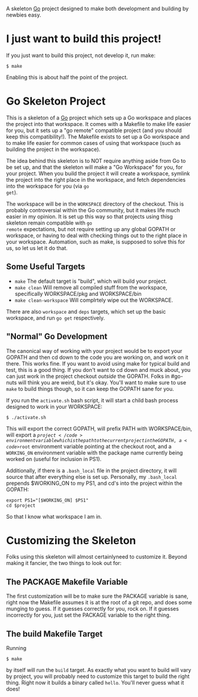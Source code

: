 A skeleton [Go](http://golang.org/) project designed to make both
development and building by newbies easy.

# I just want to build this project!

If you just want to build this project, not develop it, run make:

    $ make
    
Enabling this is about half the point of the project.

# Go Skeleton Project

This is a skeleton of a [Go](http://golang.org/) project which sets up
a Go workspace and places the project into that workspace. It comes
with a Makefile to make life easier for you, but it sets up a "go
remote" compatible project (and you should keep this compatibility!).
The Makefile exists to set up a Go workspace and to make life easier
for common cases of using that workspace (such as building the project
in the workspace).

The idea behind this skeleton is to NOT require anything aside from Go
to be set up, and that the skeleton will make a "Go Workspace" for
you, for your project. When you build the project it will create a
workspace, symlink the project into the right place in the workspace,
and fetch dependencies into the workspace for you (via <code>go
get</code>).

The workspace will be in the <code>WORKSPACE</code> directory of the
checkout. This is probably controversial within the Go community, but
it makes life much easier in my opinion. It is set up this way so that
projects using thisg skeleton remain compatible with <code>go
remote</code> expectations, but not require setting up any global
GOPATH or workspace, or having to deal with checking things out to the
right place in your workspace. Automation, such as make, is supposed
to solve this for us, so let us let it do that.

## Some Useful Targets

* <code>make</code> The default target is "build", which will build
  your project.
* <code>make clean</code> Will remove all compiled stuff from the
  workspace, specifically WORKSPACE/pkg and WORKSPACE/bin
* <code>make clean-workspace</code> Will complrtely wipe out the
  WORKSPACE.

There are also <code>workspace</code> and <code>deps</code> targets,
which set up the basic workspace, and run <code>go get</code>
respectively.

## "Normal" Go Development

The canonical way of working with your project would be to export your
GOPATH and then cd down to the code you are working on, and work on it
there. This works fine. If you want to avoid using make for typical
build and test, this is a good thing. If you don't want to cd down and
muck about, you can just work in the project checkout *outside* the
GOPATH. Folks in #go-nuts will think you are weird, but it's okay.
You'll want to make sure to use <code>make</code> to build things
though, so it can keep the GOPATH sane for you.

If you run the <code>activate.sh</code> bash script, it will start a
child bash process designed to work in your WORKSPACE:

    $ ./activate.sh
    
This will export the correct GOPATH, will prefix PATH with
WORKSPACE/bin, will export a <code>$project</code> environment
variable which is the path to the current project in the GOPATH, a
<code>$root</code> environment variable pointing at the checkout root,
and a <code>WORKING_ON</code> environment variable with the package
name currently being worked on (useful for inclusion in PS1).

Additionally, if there is a <code>.bash\_local</code> file in the
project directory, it will source that after everything else is set
up. Personally, my <code>.bash\_local</code> prepends $WORKING_ON to
my PS1, and cd's into the project within the GOPATH:

    export PS1="[$WORKING_ON] $PS1"
    cd $project
    
So that I know what workspace I am in.

# Customizing the Skeleton

Folks using this skeleton will almost certainlyneed to customize it.
Beyond making it fancier, the two things to look out for:

## The PACKAGE Makefile Variable 

The first customization will be to make sure the PACKAGE variable is
sane, right now the Makefile assumes it is at the root of a git repo,
and does some munging to guess. If it guesses correctly for you, rock
on. If it guesses incorrectly for you, just set the PACKAGE variable
to the right thing.

## The build Makefile Target

Running

    $ make
    
by itself will run the <code>build</code> target. As exactly what you
want to build will vary by project, you will probably need to
customize this target to build the right thing. Right now it builds a
binary called <code>hello</code>. You'll never guess what it does!
